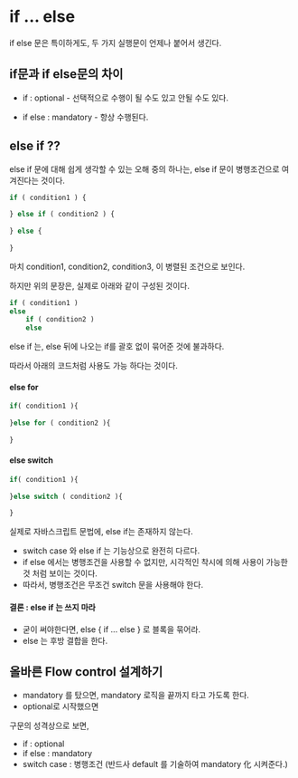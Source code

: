 # if ... else

if else 문은 특이하게도, 두 가지 실행문이 언제나 붙어서 생긴다.



## if문과  if else문의 차이

- if  : optional - 선택적으로 수행이 될 수도 있고 안될 수도 있다.

- if else :  mandatory  - 항상 수행된다. 





## else if ??

else if 문에 대해 쉽게 생각할 수 있는 오해 중의 하나는,  else  if 문이 병행조건으로 여겨진다는 것이다. 

```javascript
if ( condition1 ) {
    
} else if ( condition2 ) {
    
} else {
    
}
```

마치 condition1,  condition2, condition3,  이 병렬된 조건으로 보인다. 

하지만 위의 문장은, 실제로 아래와 같이 구성된 것이다. 

```javascript
if ( condition1 )  
else 
    if ( condition2 ) 
    else 
```



else if 는, else 뒤에 나오는 if를 괄호 없이 묶어준 것에 불과하다.  

따라서 아래의 코드처럼 사용도 가능 하다는 것이다. 



#### else for

```javascript
if( condition1 ){
    
}else for ( condition2 ){
    
}          
```



#### else switch

```javascript
if( condition1 ){
    
}else switch ( condition2 ){
    
}          
```



실제로 자바스크립트 문법에, else if는 존재하지 않는다. 

- switch case 와  else if 는 기능상으로 완전히 다르다. 
- if else 에서는 병행조건을 사용할 수 없지만, 시각적인 착시에 의해 사용이 가능한 것 처럼 보이는 것이다. 
- 따라서, 병행조건은 무조건 switch 문을 사용해야 한다. 



#### 결론 :  else if 는 쓰지 마라

- 굳이 써야한다면,  else { if ... else  } 로 블록을 묶어라. 
- else 는 후방 결합을 한다.



## 올바른 Flow control 설계하기

- mandatory 를 탔으면, mandatory 로직을 끝까지 타고 가도록 한다. 
- optional로 시작했으면 



구문의 성격상으로 보면,

- if : optional
- if else : mandatory
- switch case : 병행조건 (반드사 default 를 기술하여 mandatory 化 시켜준다.)